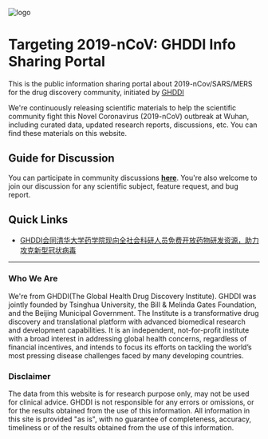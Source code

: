 ![logo](http://www.ghddi.org/sites/all/themes/jjh/images/logob@2x.png)
# Targeting 2019-nCoV: GHDDI Info Sharing Portal
This is the public information sharing portal about 2019-nCov/SARS/MERS for the drug discovery community, initiated by [GHDDI](http://www.ghddi.org)

We're continuously releasing scientific materials to help the scientific community fight this Novel Coronavirus (2019-nCoV) outbreak at Wuhan, including curated data, updated research reports, discussions, etc. You can find these materials on this website. 


## Guide for Discussion
You can participate in community discussions [**here**](https://github.com/GHDDI-AILab/Targeting2019-nCoV/issues). You're also welcome to join our discussion for any scientific subject, feature request, and bug report.
                           
## Quick Links
* [GHDDI会同清华大学药学院现向全社会科研人员免费开放药物研发资源，助力攻克新型冠状病毒](https://mp.weixin.qq.com/s?__biz=MzUyNjg1NDM5Mg==&mid=2247484812&idx=1&sn=9f0ff3d24c6a4a438f7855ad6c171d43&chksm=fa09341bcd7ebd0de1319f6c3506f404aaa8e173ce8fa61640fcc6d5da59a36053221dec4221&mpshare=1&scene=1&srcid=0127pQtsHP4QJxDP46fuUmNq&sharer_sharetime=1580095406771&sharer_shareid=c0ef3acf3a3f7d15dbdbd39f16d85e89&key=5f9f9ce429b2944562f8304624cca1182d8d7b7893a5c410ce3bca1c37087bb7ccd19fd914b0e24bae992b22c9054e4744b44a922bc8faf42f2fa0be5995596962a40bd55121ccd612c00c6ae1215391&ascene=1&uin=NzUzMDIwMDA4&devicetype=Windows+10&version=6208006f&lang=en&exportkey=AaP%2B2lKgBG%2FYdLoUoSrBgUg%3D&pass_ticket=yxwOJ05DQ6nqVSlt%2FWP2yMAlyLZ605X4eWzkHQZlZOWAqwAIZ0MA051s0%2BmolYQ%2F)    

----
### Who We Are    
We're from GHDDI(The Global Health Drug Discovery Institute). GHDDI was jointly founded by Tsinghua University, the Bill & Melinda Gates Foundation, and the Beijing Municipal Government. The Institute is a transformative drug discovery and translational platform with advanced biomedical research and development capabilities. It is an independent, not-for-profit institute with a broad interest in addressing global health concerns, regardless of financial incentives, and intends to focus its efforts on tackling the world’s most pressing disease challenges faced by many developing countries.

### Disclaimer
The data from this website is for research purpose only, may not be used for clinical advice. GHDDI is not responsible for any errors or omissions, or for the results obtained from the use of this information. All information in this site is provided "as is", with no guarantee of completeness, accuracy, timeliness or of the results obtained from the use of this information.